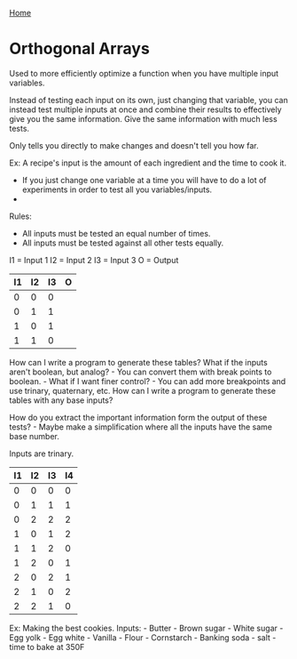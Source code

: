 <!--
 * This file is part of RS Cheat Sheets.
 *
 * RS Cheat Sheets is free software: you can redistribute it and/or modify
 * it under the terms of the GNU General Public License as published by
 * the Free Software Foundation, either version 3 of the License, or
 * (at your option) any later version.
 *
 * RS Cheat Sheets is distributed in the hope that it will be useful,
 * but WITHOUT ANY WARRANTY; without even the implied warranty of
 * MERCHANTABILITY or FITNESS FOR A PARTICULAR PURPOSE.  See the
 * GNU General Public License for more details.
 *
 * You should have received a copy of the GNU General Public License
 * along with RS Cheat Sheets. If not, see <https://www.gnu.org/licenses/>.
 */
-->

[Home](./README.md)

# Orthogonal Arrays

Used to more efficiently optimize a function when you have multiple input variables.

Instead of testing each input on its own, just changing that variable, you can instead test multiple inputs at once and combine their results to effectively give you the same information. Give the same information with much less tests.

Only tells you directly to make changes and doesn't tell you how far.

Ex: A recipe's input is the amount of each ingredient and the time to cook it.

- If you just change one variable at a time you will have to do a lot of experiments in order to test all you variables/inputs.
- 

Rules:
- All inputs must be tested an equal number of times.
- All inputs must be tested against all other tests equally.



I1 = Input 1
I2 = Input 2
I3 = Input 3
O  = Output

| I1 | I2 | I3 | O |
|----|----|----|-|
| 0  | 0  | 0  | 
| 0  | 1  | 1  |
| 1  | 0  | 1  |
| 1  | 1  | 0  |

How can I write a program to generate these tables?
What if the inputs aren't boolean, but analog?
	- You can convert them with break points to boolean.
		- What if I want finer control?
			- You can add more breakpoints and use trinary, quaternary, etc.
How can I write a program to generate these tables with any base inputs?

How do you extract the important information form the output of these tests?
	- Maybe make a simplification where all the inputs have the same base number.

Inputs are trinary.

| I1 | I2 | I3 | I4 |
|----|----|----|----|
| 0  | 0  | 0  | 0  |
| 0  | 1  | 1  | 1  |
| 0  | 2  | 2  | 2  |
| 1  | 0  | 1  | 2  |
| 1  | 1  | 2  | 0  |
| 1  | 2  | 0  | 1  |
| 2  | 0  | 2  | 1  |
| 2  | 1  | 0  | 2  |
| 2  | 2  | 1  | 0  |

Ex: Making the best cookies.
Inputs:
	- Butter
	- Brown sugar
	- White sugar
	- Egg yolk
	- Egg white
	- Vanilla
	- Flour
	- Cornstarch
	- Banking soda
	- salt
	- time to bake at 350F